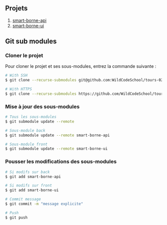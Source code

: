 #   

## Projets
1. [smart-borne-api](https://github.com/WildCodeSchool/tours-0219-js-smart-borne-api)
2. [smart-borne-ui](https://github.com/WildCodeSchool/tours-0219-js-smart-borne-ui)

## Git sub modules  
### Cloner le projet

Pour cloner le projet et ses sous-modules, entrez la commande suivante :

```sh
# With SSH
$ git clone --recurse-submodules git@github.com:WildCodeSchool/tours-0219-js-smart-borne.git

# With HTTPS
$ git clone --recurse-submodules https://github.com/WildCodeSchool/tours-0219-js-smart-borne.git
```

### Mise à jour des sous-modules

```sh
# Tous les sous-modules
$ git submodule update --remote

# Sous-module back
$ git submodule update --remote smart-borne-api

# Sous-module front
$ git submodule update --remote smart-borne-ui
```

### Pousser les modifications des sous-modules

```sh
# Si modifs sur back
$ git add smart-borne-api

# Si modifs sur front
$ git add smart-borne-ui

# Commit message
$ git commit -m "message explicite"

# Push
$ git push
```